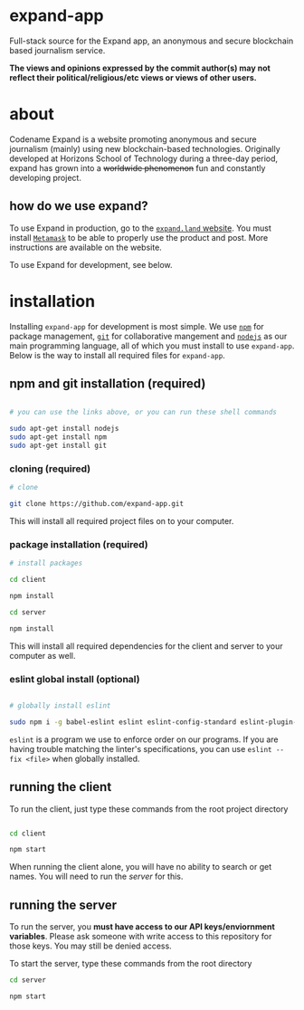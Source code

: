 # expand-app

Full-stack source for the Expand app, an anonymous and secure blockchain based journalism service.

**The views and opinions expressed by the commit author(s) may not reflect their political/religious/etc views or views of other users.**

# about

Codename Expand is a website promoting anonymous and secure journalism (mainly) using new blockchain-based technologies. Originally developed at Horizons School of Technology during a three-day period, expand has grown into a ~~worldwide phenomenon~~ fun and constantly developing project.

## how do we use expand?

To use Expand in production, go to the [`expand.land` website](https://expand.land). You must install [`Metamask`](https://metamask.io) to be able to properly use the product and post. More instructions are available on the website.

To use Expand for development, see below.

# installation

Installing `expand-app` for development is most simple. We use [`npm`](https://www.npmjs.com/get-npm) for package management, [`git`](https://git-scm.com/downloads) for collaborative mangement and [`nodejs`](https://nodejs.org) as our main programming language, all of which you must install to use `expand-app`.
Below is the way to install all required files for `expand-app`.

## npm and git installation (required)

```sh

# you can use the links above, or you can run these shell commands

sudo apt-get install nodejs
sudo apt-get install npm
sudo apt-get install git

```

### cloning (required)
```sh
# clone

git clone https://github.com/expand-app.git
```

This will install all required project files on to your computer.

### package installation (required)

```sh
# install packages

cd client

npm install

cd server

npm install
```

This will install all required dependencies for the client and server to your computer as well.

### eslint global install (optional)
```sh

# globally install eslint

sudo npm i -g babel-eslint eslint eslint-config-standard eslint-plugin-import eslint-plugin-node eslint-plugin-promise eslint-plugin-standard eslint-plugin-vue

```

`eslint` is a program we use to enforce order on our programs. If you are having trouble matching the linter's specifications, you can use `eslint --fix <file>` when globally installed.

## running the client

To run the client, just type these commands from the root project directory

```sh

cd client

npm start
```

When running the client alone, you will have no ability to search or get names. You will need to run the *server* for this.

## running the server

To run the server, you **must have access to our API keys/enviornment variables**. Please ask someone with write access to this repository for those keys. You may still be denied access.

To start the server, type these commands from the root directory

```sh
cd server

npm start
```
